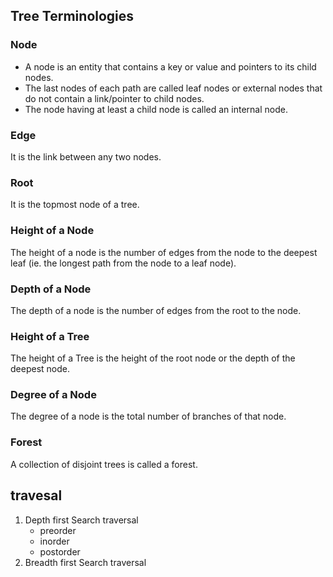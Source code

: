 ## Tree Terminologies
### Node
- A node is an entity that contains a key or value and pointers to its child nodes.
- The last nodes of each path are called leaf nodes or external nodes that do not contain a link/pointer to child nodes.
- The node having at least a child node is called an internal node.

### Edge
It is the link between any two nodes.

### Root
It is the topmost node of a tree.

### Height of a Node
The height of a node is the number of edges from the node to the deepest leaf (ie. the longest path from the node to a leaf node).

### Depth of a Node
The depth of a node is the number of edges from the root to the node.

### Height of a Tree
The height of a Tree is the height of the root node or the depth of the deepest node.

### Degree of a Node
The degree of a node is the total number of branches of that node.

### Forest
A collection of disjoint trees is called a forest.

## travesal
1. Depth first Search traversal
    - preorder
    - inorder
    - postorder
2. Breadth first Search traversal    